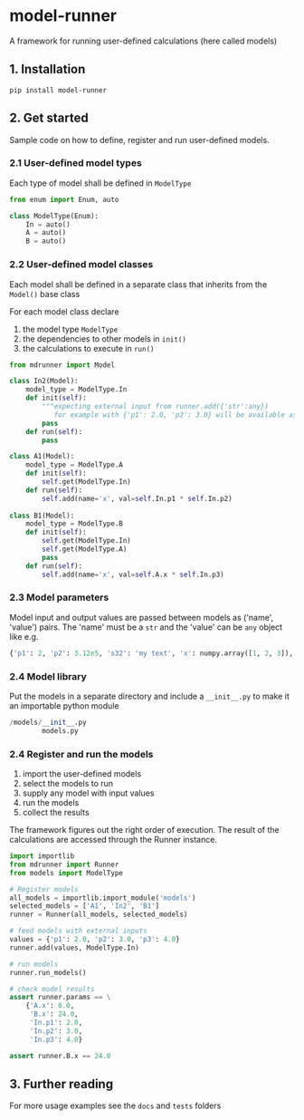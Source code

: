 # model-runner

A framework for running user-defined calculations (here called models)

## 1. Installation
```
pip install model-runner
```

## 2. Get started
Sample code on how to define, register and run user-defined models.

### 2.1 User-defined model types
Each type of model shall be defined in ```ModelType``` 
```Python
from enum import Enum, auto

class ModelType(Enum):
    In = auto()
    A = auto()
    B = auto()
```

### 2.2 User-defined model classes
Each model shall be defined in a separate class that inherits from the ```Model()``` base class

For each model class declare
1. the model type ```ModelType```
2. the dependencies to other models in ```init()```
3. the calculations to execute in ```run()```

```Python
from mdrunner import Model

class In2(Model):
    model_type = ModelType.In
    def init(self):
        """expecting external input from runner.add({'str':any})
           for example with {'p1': 2.0, 'p2': 3.0} will be available as In.p1 and In.p2 """
        pass
    def run(self):
        pass

class A1(Model):
    model_type = ModelType.A
    def init(self):
        self.get(ModelType.In)
    def run(self):
        self.add(name='x', val=self.In.p1 * self.In.p2)
        
class B1(Model):
    model_type = ModelType.B
    def init(self):
        self.get(ModelType.In)
        self.get(ModelType.A)
        pass
    def run(self):
        self.add(name='x', val=self.A.x * self.In.p3)
```

### 2.3 Model parameters
Model input and output values are passed between models as ('name', 'value') pairs.
The 'name' must be a ```str``` and the 'value' can be ```any``` object like e.g.
```Python
{'p1': 2, 'p2': 3.12e5, 's32': 'my text', 'x': numpy.array([1, 2, 3]), 'df22': pandas.DataFrame, 'y': MyCustomClass, ...}
```

### 2.4 Model library
Put the models in a separate directory and include a ```__init__.py``` to make it an importable python module
```Python
/models/__init__.py
        models.py
```


### 2.4 Register and run the models

1. import the user-defined models
2. select the models to run
3. supply any model with input values
4. run the models
5. collect the results

The framework figures out the right order of execution. The result of the calculations are accessed through the Runner instance.

```Python
import importlib
from mdrunner import Runner
from models import ModelType

# Register models
all_models = importlib.import_module('models')
selected_models = ['A1', 'In2', 'B1']
runner = Runner(all_models, selected_models)

# feed models with external inputs
values = {'p1': 2.0, 'p2': 3.0, 'p3': 4.0}
runner.add(values, ModelType.In)

# run models
runner.run_models()

# check model results 
assert runner.params == \
    {'A.x': 6.0,
     'B.x': 24.0,
     'In.p1': 2.0,
     'In.p2': 3.0,
     'In.p3': 4.0}

assert runner.B.x == 24.0
```

## 3. Further reading
For more usage examples see the ```docs``` and ```tests``` folders




